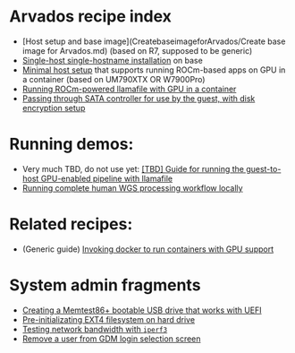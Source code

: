 # Arvados recipe index

* [Host setup and base image](CreatebaseimageforArvados/Create base image for Arvados.md) (based on R7, supposed to be generic)
* [Single-host single-hostname installation](https://docs.google.com/document/d/1w6DQqR3D65DcTCpMX51RrDvz547bYImCrPoY8A71-bE/edit?usp=sharing) on base
* [Minimal host setup](https://docs.google.com/document/d/1T_jKeg15AKtY30zkIHjFOxBWcXiarEPfvvW5plUzvAw/edit?usp=sharing) that supports running ROCm-based apps on GPU in a container (based on UM790XTX OR W7900Pro)
* [Running ROCm-powered llamafile with GPU in a container](https://docs.google.com/document/d/1m54KHng7ICEqv_onQm7SVbljlPSYS9K05rH0uPbEz9U/edit?usp=sharing)
* [Passing through SATA controller for use by the guest, with disk encryption setup](https://docs.google.com/document/d/1miNmsZ60TFTjpqFDYm32K0FbTLV_CK5ZZdcBt9zSYQw/edit?usp=sharing)

# Running demos:

* Very much TBD, do not use yet: [\[TBD\] Guide for running the guest-to-host GPU-enabled pipeline with llamafile](https://docs.google.com/document/d/15CTWJhK5G8PKu6bDqA4B2J6iU_k6MI0RPUBLbU550QQ/edit?usp=sharing)
* [Running complete human WGS processing workflow locally](https://docs.google.com/document/d/1DGD31CbqwLPEhP_stLI-2CZJl-GmxFzUdAc4Mt-UB9I/edit?usp=sharing)

# Related recipes:

* (Generic guide) [Invoking docker to run containers with GPU support](https://docs.google.com/document/d/1eEk3QkhsmQRPuTqk1XW524tiWXh4zaBISRQd7oi7Z7w/edit?usp=sharing)

# System admin fragments

* [Creating a Memtest86+ bootable USB drive that works with UEFI](https://docs.google.com/document/d/1DmOgDgU3GfgimI-p89vdaIurS7kKFDOiOU9b4a3pPWA/edit?usp=sharing)
* [Pre-initializating EXT4 filesystem on hard drive](https://docs.google.com/document/d/1wi-fUvOltceBCv0SpwhVRbl2lsmGk3vntfvhtnBi810/edit?usp=sharing)
* [Testing network bandwidth with `iperf3`](https://docs.google.com/document/d/1dvCp6Xhhgy64WrUtdqIVjDkpFzqzEfH1NvxyesDbvdE/edit?usp=sharing)
* [Remove a user from GDM login selection screen](https://docs.google.com/document/d/1CQADXKVwCCTsYCNp-qoMBBbfgvIgxhlAVNZwal6Prz8/edit?usp=sharing)
